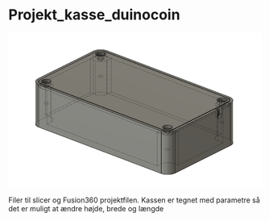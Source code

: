 # Projekt_kasse_duinocoin
![alt text](https://github.com/Mowglli/Projekt_kasse_duinocoin/blob/main/laddekasse_ebits.PNG)

Filer til slicer og Fusion360 projektfilen. Kassen er tegnet med parametre så det er muligt at ændre højde, brede og længde

